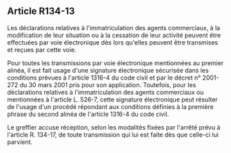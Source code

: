 Article R134-13
----
Les déclarations relatives à l'immatriculation des agents commerciaux, à la
modification de leur situation ou à la cessation de leur activité peuvent être
effectuées par voie électronique dès lors qu'elles peuvent être transmises et
reçues par cette voie.

Pour toutes les transmissions par voie électronique mentionnées au premier
alinéa, il est fait usage d'une signature électronique sécurisée dans les
conditions prévues à l'article 1316-4 du code civil et par le décret n° 2001-272
du 30 mars 2001 pris pour son application. Toutefois, pour les déclarations
relatives à l'immatriculation des agents commerciaux ou mentionnées à l'article
L. 526-7, cette signature électronique peut résulter de l'usage d'un procédé
répondant aux conditions définies à la première phrase du second alinéa de
l'article 1316-4 du code civil.

Le greffier accuse réception, selon les modalités fixées par l'arrêté prévu à
l'article R. 134-17, de toute transmission qui lui est faite dès que celle-ci
lui parvient.
